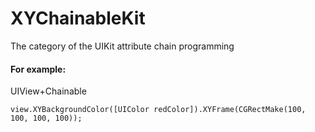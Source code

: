 # XYChainableKit

The category of the UIKit attribute chain programming

#### For example:<br>
UIView+Chainable<br>
```
view.XYBackgroundColor([UIColor redColor]).XYFrame(CGRectMake(100, 100, 100, 100));
```
